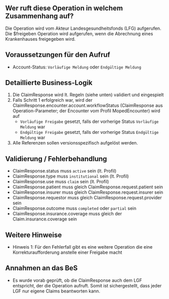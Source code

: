 ## Wer ruft diese Operation in welchem Zusammenhang auf?

Die Operation wird vom Akteur Landesgesundheitsfonds (LFG) aufgerufen. Die $freigeben Operation wird aufgerufen, wenn die Abrechnung eines Krankenhauses freigegeben wird.

## Voraussetzungen für den Aufruf

* Account-Status: `Vorläufige Meldung` oder `Endgültige Meldung`

## Detaillierte Business-Logik

1. Die ClaimResponse wird lt. Regeln (siehe unten) validiert und eingespielt
2. Falls Schritt 1 erfolgreich war, wird der ClaimResponse.encounter.account.workflowStatus (ClaimResponse aus Operation-Parameter; der Encounter vom Profil MopedEncounter) wird auf 
   * `Vorläufige Freigabe` gesetzt, falls der vorherige Status `Vorläufige Meldung` war
   * `Endgültige Freigabe` gesetzt, falls der vorherige Status `Endgültige Meldung` war
3. Alle Referenzen sollen versionsspezifisch aufgelöst werden.

## Validierung / Fehlerbehandlung

* ClaimResponse.status muss `active` sein (lt. Profil)
* ClaimResponse.type muss `institutional` sein (lt. Profil)
* ClaimResponse.use muss `claim` sein (lt. Profil)
* ClaimResponse.patient muss gleich ClaimResponse.request.patient sein
* ClaimResponse.insurer muss gleich ClaimResponse.request.insurer sein
* ClaimResponse.requestor muss gleich ClaimResponse.request.provider sein
* ClaimResponse.outcome muss `completed` oder `partial` sein
* ClaimResponse.insurance.coverage muss gleich der Claim.insurance.coverage sein

## Weitere Hinweise

* Hinweis 1: Für den Fehlerfall gibt es eine weitere Operation die eine Korrekturaufforderung anstelle einer Freigabe macht

## Annahmen an das BeS
* Es wurde vorab geprüft, ob die ClaimResponse auch dem LGF entspricht, der die Operation aufruft. Somit ist sichergestellt, dass jeder LGF nur eigene Claims beantworten kann.

